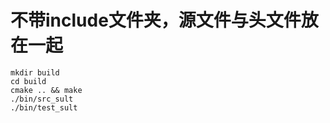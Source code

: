 # 不带include文件夹，源文件与头文件放在一起

```
mkdir build
cd build
cmake .. && make
./bin/src_sult
./bin/test_sult
```